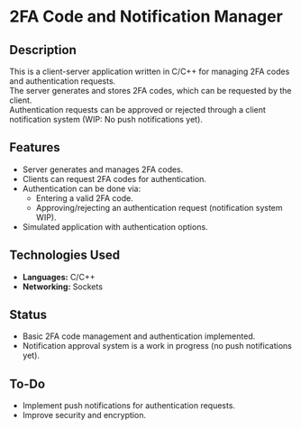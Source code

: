 # 2FA Code and Notification Manager  

## Description  
This is a client-server application written in C/C++ for managing 2FA codes and authentication requests.  
The server generates and stores 2FA codes, which can be requested by the client.  
Authentication requests can be approved or rejected through a client notification system (WIP: No push notifications yet).  

## Features  
- Server generates and manages 2FA codes.  
- Clients can request 2FA codes for authentication.  
- Authentication can be done via:  
  - Entering a valid 2FA code.  
  - Approving/rejecting an authentication request (notification system WIP).  
- Simulated application with authentication options.  

## Technologies Used  
- **Languages:** C/C++  
- **Networking:** Sockets  

## Status  
- Basic 2FA code management and authentication implemented.  
- Notification approval system is a work in progress (no push notifications yet).  

## To-Do  
- Implement push notifications for authentication requests.  
- Improve security and encryption.  
